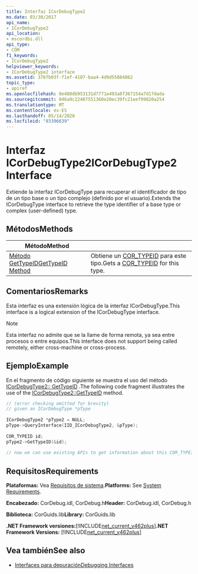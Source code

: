 ```yaml
---
title: Interfaz ICorDebugType2
ms.date: 03/30/2017
api_name:
- ICorDebugType2
api_location:
- mscordbi.dll
api_type:
- COM
f1_keywords:
- ICorDebugType2
helpviewer_keywords:
- ICorDebugType2 interface
ms.assetid: 376fb03f-f1ef-4107-baa4-4d9d55884862
topic_type:
- apiref
ms.openlocfilehash: 0e480db953131d7771e493a8f367154a7d17dada
ms.sourcegitcommit: 046a9c22487551360e20ec39fc21eef99820a254
ms.translationtype: MT
ms.contentlocale: es-ES
ms.lasthandoff: 05/14/2020
ms.locfileid: "83396639"
---
```

# <a name="icordebugtype2-interface"></a><span data-ttu-id="f0af8-102">Interfaz ICorDebugType2</span><span class="sxs-lookup"><span data-stu-id="f0af8-102">ICorDebugType2 Interface</span></span>
<span data-ttu-id="f0af8-103">Extiende la interfaz ICorDebugType para recuperar el identificador de tipo de un tipo base o un tipo complejo (definido por el usuario).</span><span class="sxs-lookup"><span data-stu-id="f0af8-103">Extends the ICorDebugType interface to retrieve the type identifier  of a base type or complex (user-defined) type.</span></span>  
  
## <a name="methods"></a><span data-ttu-id="f0af8-104">Métodos</span><span class="sxs-lookup"><span data-stu-id="f0af8-104">Methods</span></span>  
  
|<span data-ttu-id="f0af8-105">Método</span><span class="sxs-lookup"><span data-stu-id="f0af8-105">Method</span></span>||  
|------------|-|  
|[<span data-ttu-id="f0af8-106">Método GetTypeID</span><span class="sxs-lookup"><span data-stu-id="f0af8-106">GetTypeID Method</span></span>](icordebugtype2-gettypeid-method.md)|<span data-ttu-id="f0af8-107">Obtiene un [COR_TYPEID](cor-typeid-structure.md) para este tipo.</span><span class="sxs-lookup"><span data-stu-id="f0af8-107">Gets a [COR_TYPEID](cor-typeid-structure.md) for this type.</span></span>|  
  
## <a name="remarks"></a><span data-ttu-id="f0af8-108">Comentarios</span><span class="sxs-lookup"><span data-stu-id="f0af8-108">Remarks</span></span>  
 <span data-ttu-id="f0af8-109">Esta interfaz es una extensión lógica de la interfaz ICorDebugType.</span><span class="sxs-lookup"><span data-stu-id="f0af8-109">This interface is a logical extension of the ICorDebugType interface.</span></span>  
  
> [!NOTE]
> <span data-ttu-id="f0af8-110">Esta interfaz no admite que se la llame de forma remota, ya sea entre procesos o entre equipos.</span><span class="sxs-lookup"><span data-stu-id="f0af8-110">This interface does not support being called remotely, either cross-machine or cross-process.</span></span>  
  
## <a name="example"></a><span data-ttu-id="f0af8-111">Ejemplo</span><span class="sxs-lookup"><span data-stu-id="f0af8-111">Example</span></span>  
 <span data-ttu-id="f0af8-112">En el fragmento de código siguiente se muestra el uso del método [ICorDebugType2:: GetTypeID](icordebugtype2-gettypeid-method.md) .</span><span class="sxs-lookup"><span data-stu-id="f0af8-112">The following code fragment illustrates the use of the [ICorDebugType2::GetTypeID](icordebugtype2-gettypeid-method.md) method.</span></span>  
  
```cpp  
// (error checking omitted for brevity)  
// given an ICorDebugType *pType  
  
ICorDebugType2 *pType2 = NULL;  
pType->QueryInterface(IID_ICorDebugType2, &pType);  
  
COR_TYPEID id;  
pType2->GetTypeID(&id);  
  
// now we can use existing APIs to get information about this COR_TYPEID  
```  
  
## <a name="requirements"></a><span data-ttu-id="f0af8-113">Requisitos</span><span class="sxs-lookup"><span data-stu-id="f0af8-113">Requirements</span></span>  
 <span data-ttu-id="f0af8-114">**Plataformas:** Vea [Requisitos de sistema](../../get-started/system-requirements.md).</span><span class="sxs-lookup"><span data-stu-id="f0af8-114">**Platforms:** See [System Requirements](../../get-started/system-requirements.md).</span></span>  
  
 <span data-ttu-id="f0af8-115">**Encabezado:** CorDebug.idl, CorDebug.h</span><span class="sxs-lookup"><span data-stu-id="f0af8-115">**Header:** CorDebug.idl, CorDebug.h</span></span>  
  
 <span data-ttu-id="f0af8-116">**Biblioteca:** CorGuids.lib</span><span class="sxs-lookup"><span data-stu-id="f0af8-116">**Library:** CorGuids.lib</span></span>  
  
 <span data-ttu-id="f0af8-117">**.NET Framework versiones:**[!INCLUDE[net_current_v462plus](../../../../includes/net-current-v462plus-md.md)]</span><span class="sxs-lookup"><span data-stu-id="f0af8-117">**.NET Framework Versions:** [!INCLUDE[net_current_v462plus](../../../../includes/net-current-v462plus-md.md)]</span></span>  
  
## <a name="see-also"></a><span data-ttu-id="f0af8-118">Vea también</span><span class="sxs-lookup"><span data-stu-id="f0af8-118">See also</span></span>

- [<span data-ttu-id="f0af8-119">Interfaces para depuración</span><span class="sxs-lookup"><span data-stu-id="f0af8-119">Debugging Interfaces</span></span>](debugging-interfaces.md)
